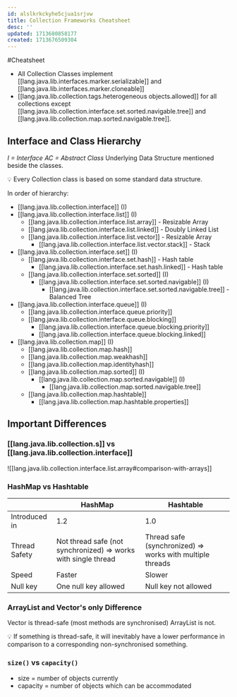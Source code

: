 ```yaml
---
id: alslkrkckyhe5cjua1srjvw
title: Collection Frameworks Cheatsheet
desc: ''
updated: 1713680858177
created: 1713676509304
---
```


#Cheatsheet

- All Collection Classes implement [[lang.java.lib.interfaces.marker.serializable]] and [[lang.java.lib.interfaces.marker.cloneable]]
- [[lang.java.lib.collection.tags.heterogeneous objects.allowed]] for all collections except [[lang.java.lib.collection.interface.set.sorted.navigable.tree]] and [[lang.java.lib.collection.map.sorted.navigable.tree]].

## Interface and Class Hierarchy
_I = Interface_
_AC = Abstract Class_
Underlying Data Structure mentioned beside the classes.

💡 Every Collection class is based on some standard data structure.

In order of hierarchy:

- [[lang.java.lib.collection.interface]] (I)
- [[lang.java.lib.collection.interface.list]] (I)
  - [[lang.java.lib.collection.interface.list.array]] - Resizable Array
  - [[lang.java.lib.collection.interface.list.linked]] - Doubly Linked List
  - [[lang.java.lib.collection.interface.list.vector]] - Resizable Array
    - [[lang.java.lib.collection.interface.list.vector.stack]] - Stack
- [[lang.java.lib.collection.interface.set]] (I)
  - [[lang.java.lib.collection.interface.set.hash]] - Hash table
    - [[lang.java.lib.collection.interface.set.hash.linked]] - Hash table
  - [[lang.java.lib.collection.interface.set.sorted]] (I)
    - [[lang.java.lib.collection.interface.set.sorted.navigable]] (I)
      - [[lang.java.lib.collection.interface.set.sorted.navigable.tree]] -  Balanced Tree
- [[lang.java.lib.collection.interface.queue]] (I)
  - [[lang.java.lib.collection.interface.queue.priority]]
  - [[lang.java.lib.collection.interface.queue.blocking]]
    - [[lang.java.lib.collection.interface.queue.blocking.priority]]
    - [[lang.java.lib.collection.interface.queue.blocking.linked]]
- [[lang.java.lib.collection.map]] (I)
  - [[lang.java.lib.collection.map.hash]]
  - [[lang.java.lib.collection.map.weakhash]]
  - [[lang.java.lib.collection.map.identityhash]]
  - [[lang.java.lib.collection.map.sorted]] (I)
    - [[lang.java.lib.collection.map.sorted.navigable]] (I)
        - [[lang.java.lib.collection.map.sorted.navigable.tree]]
  - [[lang.java.lib.collection.map.hashtable]]
    - [[lang.java.lib.collection.map.hashtable.properties]]

## Important Differences

### [[lang.java.lib.collection.s]] vs [[lang.java.lib.collection.interface]]

![[lang.java.lib.collection.interface.list.array#comparison-with-arrays]]

### HashMap vs Hashtable


|               | HashMap                                                        | Hashtable                                                 |
|---------------|----------------------------------------------------------------|-----------------------------------------------------------|
| Introduced in | 1.2                                                            | 1.0                                                       |
| Thread Safety | Not thread safe (not synchronized) => works with single thread | Thread safe (synchronized) => works with multiple threads |
| Speed         | Faster                                                         | Slower                                                    |
| Null key      | One null key allowed                                           | Null key not allowed                                      |

### ArrayList and Vector's only Difference

Vector is thread-safe (most methods are synchronised)
ArrayList is not.

💡 If something is thread-safe, it will inevitably have a lower performance in comparison to a corresponding non-synchronised something.

### `size()` vs `capacity()`

- size = number of objects currently
- capacity = number of objects which can be accommodated
